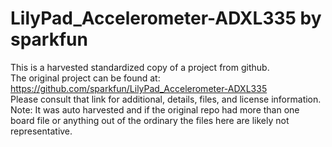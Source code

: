 
# LilyPad_Accelerometer-ADXL335 by sparkfun  
This is a harvested standardized copy of a project from github.  
The original project can be found at:  
https://github.com/sparkfun/LilyPad_Accelerometer-ADXL335  
Please consult that link for additional, details, files, and license information.  
Note: It was auto harvested and if the original repo had more than one board file or anything out of the ordinary the files here are likely not representative.  
    